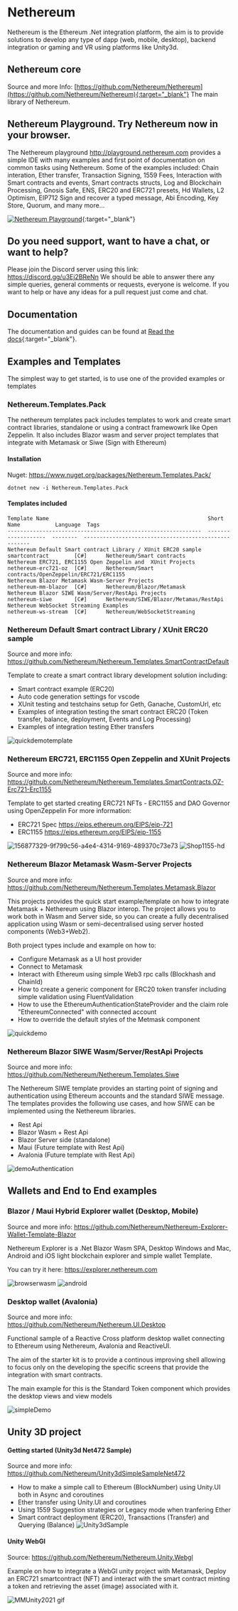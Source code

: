 # Nethereum

Nethereum is the Ethereum .Net integration platform, the aim is to provide solutions to develop any type of dapp (web, mobile, desktop), backend integration or gaming and VR using platforms like Unity3d.

## Nethereum core
Source and more Info: [https://github.com/Nethereum/Nethereum](https://github.com/Nethereum/Nethereum){:target="_blank"}
The main library of Nethereum.

## Nethereum Playground. Try Nethereum now in your browser.
The Nethereum playground http://playground.nethereum.com provides a simple IDE with many examples and first point of documentation on common tasks using Nethereum. Some of the examples included: 
Chain interation, Ether transfer, Transaction Signing, 1559 Fees, Interaction with Smart contracts and events, Smart contracts structs, Log and Blockchain Processing, Gnosis Safe, ENS, ERC20 and ERC721 presets, Hd Wallets, L2 Optimism, EIP712 Sign and recover a typed message, Abi Encoding, Key Store, Quorum, and many more...

[![Nethereum Playground](playground.png)](http://playground.nethereum.com){:target="_blank"}

## Do you need support, want to have a chat, or want to help?
Please join the Discord server using this link: https://discord.gg/u3Ej2BReNn
We should be able to answer there any simple queries, general comments or requests, everyone is welcome.
If you want to help or have any ideas for a pull request just come and chat.

## Documentation
The documentation and guides can be found at [Read the docs](https://nethereum.readthedocs.io/en/latest/){:target="_blank"}. 

## Examples and Templates
The simplest way to get started, is to use one of the provided examples or templates

### Nethereum.Templates.Pack
The nethereum templates pack includes templates to work and create smart contract libraries, standalone or using a contract framewowrk like Open Zeppelin.
It also includes Blazor wasm and server project templates that integrate with Metamask or Siwe (Sign with Ethereum)

#### Installation
Nuget: https://www.nuget.org/packages/Nethereum.Templates.Pack/

```dotnet new -i Nethereum.Templates.Pack```

#### Templates included

```
Template Name                                                  Short Name           Language  Tags
-------------------------------------------------------------  -------------------  --------  -----------------------------------------------------
Nethereum Default Smart contract Library / XUnit ERC20 sample  smartcontract        [C#]      Nethereum/Smart contracts
Nethereum ERC721, ERC1155 Open Zeppelin and  XUnit Projects    nethereum-erc721-oz  [C#]      Nethereum/Smart contracts/OpenZeppelin/ERC721/ERC1155
Nethereum Blazor Metamask Wasm-Server Projects                 nethereum-mm-blazor  [C#]      Nethereum/Blazor/Metamask
Nethereum Blazor SIWE Wasm/Server/RestApi Projects             nethereum-siwe       [C#]      Nethereum/SIWE/Blazor/Metamas/RestApi
Nethereum WebSocket Streaming Examples                         nethereum-ws-stream  [C#]      Nethereum/WebSocketStreaming
```
### Nethereum Default Smart contract Library / XUnit ERC20 sample
Source and more info: https://github.com/Nethereum/Nethereum.Templates.SmartContractDefault

Template to create a smart contract library development solution including:
* Smart contract example (ERC20)
* Auto code generation settings for vscode
* XUnit testing and testchains setup for Geth, Ganache, CustomUrl, etc
* Examples of integration testing the smart contract ERC20 (Token transfer, balance, deployment, Events and Log Processing)
* Examples of integration testing Ether transfers


![quickdemotemplate](https://user-images.githubusercontent.com/562371/176658186-44681c40-a359-4d98-ae42-94f4c4c1ab8c.gif)

### Nethereum ERC721, ERC1155 Open Zeppelin and  XUnit Projects 
Source and more info: https://github.com/Nethereum/Nethereum.Templates.SmartContracts.OZ-Erc721-Erc1155

Template to get started creating ERC721 NFTs - ERC1155 and DAO Governor using OpenZeppelin
For more information:

* ERC721 Spec https://eips.ethereum.org/EIPS/eip-721
* ERC1155 https://eips.ethereum.org/EIPS/eip-1155

![156877329-9f799c56-a4e4-4314-9169-489370c73e73](https://user-images.githubusercontent.com/562371/176658770-621a30ec-f592-4204-a0da-479b0d220a91.png)
![Shop1155-hd](https://user-images.githubusercontent.com/562371/176658851-a9482898-88f1-4097-99cd-ef822682c10d.png)

### Nethereum Blazor Metamask Wasm-Server Projects
Source and more info: https://github.com/Nethereum/Nethereum.Templates.Metamask.Blazor

This projects provides the quick start example/template on how to integrate Metamask + Nethereum using Blazor interop. The project allows you to work both in Wasm and Server side, so you can create a fully decentralised application using Wasm or semi-decentralised using server hosted components (Web3+Web2).

Both project types include and example on how to:
+ Configure Metamask as a UI host provider
+ Connect to Metamask
+ Interact with Ethereum using simple Web3 rpc calls (Blockhash and ChainId)
+ How to create a generic component for ERC20 token transfer including simple validation using FluentValidation 
+ How to use the EthereumAuthenticationStateProvider and the claim role "EthereumConnected" with connected account
+ How to override the default styles of the Metmask component

![quickdemo](https://user-images.githubusercontent.com/562371/176659158-f7ea0023-8ebb-4300-8351-db2762b7a172.gif)

### Nethereum Blazor SIWE Wasm/Server/RestApi Projects
Source and more info: https://github.com/Nethereum/Nethereum.Templates.Siwe

The Nethereum SIWE template provides an starting point of signing and authentication using Ethereum accounts and the standard SIWE message.
The templates provides the following use cases, and how SIWE can be implemented using the Nethereum libraries.
+ Rest Api 
+ Blazor Wasm + Rest Api
+ Blazor Server side (standalone)
+ Maui (Future template with Rest Api)
+ Avalonia (Future template with Rest Api)

![demoAuthentication](https://user-images.githubusercontent.com/562371/176659903-451c1c14-e947-48d2-adeb-c5ebe8906f37.gif)

## Wallets and End to End examples

### Blazor / Maui Hybrid Explorer wallet (Desktop, Mobile)
Source and more info: https://github.com/Nethereum/Nethereum-Explorer-Wallet-Template-Blazor

Nethereum Explorer is a .Net Blazor Wasm SPA, Desktop Windows and Mac, Android and iOS light blockchain explorer and simple wallet Template.

You can try it here: https://explorer.nethereum.com

![browserwasm](https://user-images.githubusercontent.com/562371/176665033-cd17336a-b80d-4aa6-b6f6-d5da0ad6bc2a.png)
![android](https://user-images.githubusercontent.com/562371/176665141-a6b91ea0-7610-4cb6-8ba0-7f7f6fc156d1.png)

### Desktop wallet (Avalonia)
Source and more info: https://github.com/Nethereum/Nethereum.UI.Desktop

Functional sample of a Reactive Cross platform desktop wallet connecting to Ethereum using Nethereum, Avalonia and ReactiveUI.

The aim of the starter kit is to provide a continous improving shell allowing to focus only on the developing the specific screens that provide the integration with smart contracts.

The main example for this is the Standard Token component which provides the desktop views and view models

![simpleDemo](https://user-images.githubusercontent.com/562371/176665549-57ab1ce6-d4cb-424e-adf0-cf8fe2bb074e.gif)

## Unity 3D project
#### Getting started (Unity3d Net472 Sample)
Source and more info: https://github.com/Nethereum/Unity3dSimpleSampleNet472

* How to make a simple call to Ethereum (BlockNumber) using Unity.UI both in Async and coroutines
* Ether transfer using Unity.UI and coroutines
* Using 1559 Suggestion strategies or Legacy mode when tranfering Ether
* Smart contract deployment (ERC20), Transactions (Transfer) and Querying (Balance)
![Unity3dSample](https://user-images.githubusercontent.com/562371/176657863-48fd36fe-57c9-49f9-8846-736d23689236.png)

#### Unity WebGl 
Source: https://github.com/Nethereum/Nethereum.Unity.Webgl

Example on how to integrate a WebGl unity project with Metamask, Deploy an ERC721 smartcontract (NFT) and interact with the smart contract minting a token and retrieving the asset (image) associated with it.

![MMUnity2021 gif](https://user-images.githubusercontent.com/562371/148795418-d09438d0-5857-4dfc-92af-3a3b025f8c22.gif)
<!--

**Here are some ideas to get you started:**

🙋‍♀️ A short introduction - what is your organization all about?
🌈 Contribution guidelines - how can the community get involved?
👩‍💻 Useful resources - where can the community find your docs? Is there anything else the community should know?
🍿 Fun facts - what does your team eat for breakfast?
🧙 Remember, you can do mighty things with the power of [Markdown](https://docs.github.com/github/writing-on-github/getting-started-with-writing-and-formatting-on-github/basic-writing-and-formatting-syntax)
-->



